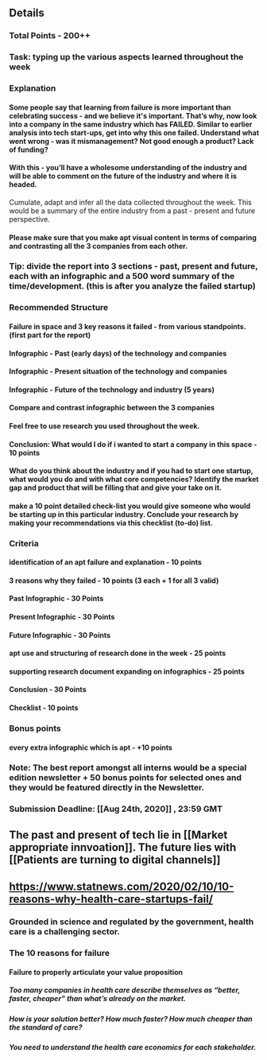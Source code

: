 ## Details
### Total Points - 200++
### **Task**: typing up the various aspects learned throughout the week
### **Explanation**
#### Some people say that learning from failure is more important than celebrating success - and we believe it's important. That’s why, now look into a company in the same industry which has FAILED. Similar to earlier analysis into tech start-ups, get into why this one failed. Understand what went wrong - was it mismanagement? Not good enough a product? Lack of funding?
#### With this - you’ll have a wholesome understanding of the industry and will be able to comment on the future of the industry and where it is headed.
Cumulate, adapt and infer all the data collected throughout the week. This would be a summary of the entire industry from a past - present and future perspective.
#### Please make sure that you make apt visual content in terms of comparing and contrasting all the 3 companies from each other.
### **Tip**: divide the report into 3 sections - past, present and future, each with an infographic and a 500 word summary of the time/development. (this is after you analyze the failed startup)
### **Recommended Structure**
#### Failure in space and 3 key reasons it failed - from various standpoints. (first part for the report)
#### Infographic - Past (early days) of the technology and companies
#### Infographic - Present situation of the technology and companies
#### Infographic - Future of the technology and industry (5 years)
#### Compare and contrast infographic between the 3 companies
#### Feel free to use research you used throughout the week.
#### Conclusion: What would I do if i wanted to start a company in this space - 10 points
#### What do you think about the industry and if you had to start one startup, what would you do and with what core competencies? Identify the market gap and product that will be filling that and give your take on it.
#### make a 10 point detailed check-list you would give someone who would be starting up in this particular industry. Conclude your research by making your recommendations via this checklist (to-do) list.
### **Criteria**
#### identification of an apt failure and explanation - 10 points
#### 3 reasons why they failed - 10 points (3 each + 1 for all 3 valid)
#### Past Infographic - 30 Points
#### Present Infographic - 30 Points
#### Future Infographic - 30 Points
#### apt use and structuring of research done in the week - 25 points
#### supporting research document expanding on infographics - 25 points
#### Conclusion - 30 Points
#### Checklist - 10 points
### **Bonus points**
#### every extra infographic which is apt - +10 points
### **Note**: The best report amongst all interns would be a special edition newsletter + 50 bonus points for selected ones and they would be featured directly in the Newsletter.
### **Submission Deadline**: [[Aug 24th, 2020]] , 23:59 GMT
## The past and present of tech lie in [[Market appropriate innvoation]]. The future lies with [[Patients are turning to digital channels]]
## https://www.statnews.com/2020/02/10/10-reasons-why-health-care-startups-fail/
### Grounded in science and regulated by the government, health care is a challenging sector.
### The 10 reasons for failure
#### Failure to properly articulate your value proposition
##### Too many companies in health care describe themselves as “better, faster, cheaper” than what’s already on the market.
##### How is your solution better? How much faster? How much cheaper than the **standard of care**?
##### You need to understand the **health care economics** for each stakeholder.
#####
